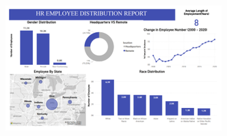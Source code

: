 ![Image alt](https://github.com/Atchayamangai/HR_Employee_Distribution_Report/blob/42da9756ec104708972fe7c89c0327f2252cf423/hr_emp_report.1.png)
